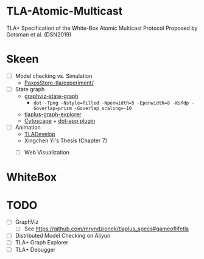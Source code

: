 # TLA-Atomic-Multicast
TLA+ Specification of the White-Box Atomic Multicast Protocol Proposed by Gotsman et al. (DSN2019)


# Skeen
- [ ] Model checking vs. Simulation
  - [PaxosStore-tla/experiment/](https://github.com/Starydark/PaxosStore-tla/tree/master/experiment)
- [ ] State graph
  - [graphviz-state-graph](https://github.com/mryndzionek/tlaplus_specs)
    - `dot -Tpng -Nstyle=filled -Npenwidth=5 -Epenwidth=8 -Ksfdp -Goverlap=prism -Goverlap_scaling=-10`
  - [tlaplus-graph-explorer](https://github.com/afonsonf/tlaplus-graph-explorer)
  - [Cytoscape](https://cytoscape.org/) + [dot-app plugin](https://apps.cytoscape.org/apps/dotapp)
- [ ] Animation
  - [TLADevelop](https://github.com/Starydark/TLADevelop)
  - Xingchen Yi's Thesis (Chapter 7)
  - [ ] Web Visualization


# WhiteBox

# TODO
- [ ] GraphViz
  - [ ] See https://github.com/mryndzionek/tlaplus_specs#gameoflifetla
- [ ] Distributed Model Checking on Aliyun
- [ ] TLA+ Graph Explorer
- [ ] TLA+ Debugger